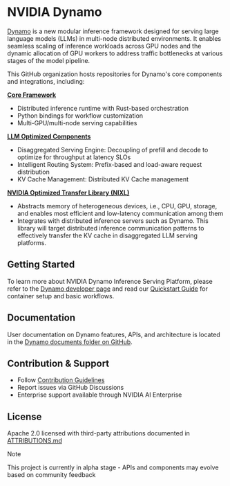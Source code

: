<!--
SPDX-FileCopyrightText: Copyright (c) 2024-2025 NVIDIA CORPORATION & AFFILIATES. All rights reserved.
SPDX-License-Identifier: Apache-2.0
-->

# NVIDIA Dynamo

[Dynamo](https://github.com/ai-dynamo/dynamo) is a new modular inference framework designed for serving large language models (LLMs) in multi-node distributed environments. It enables seamless scaling of inference workloads across GPU nodes and the dynamic allocation of GPU workers to address traffic bottlenecks at various stages of the model pipeline.

This GitHub organization hosts repositories for Dynamo's core components and integrations, including:

**[Core Framework](https://github.com/ai-dynamo/dynamo/tree/main/lib/runtime)**

- Distributed inference runtime with Rust-based orchestration
- Python bindings for workflow customization
- Multi-GPU/multi-node serving capabilities

**[LLM Optimized Components](https://github.com/ai-dynamo/dynamo/tree/main/lib/llm)**

- Disaggregated Serving Engine: Decoupling of prefill and decode to optimize for throughput at latency SLOs
- Intelligent Routing System: Prefix-based and load-aware request distribution
- KV Cache Management: Distributed KV Cache management

**[NVIDIA Optimized Transfer Library (NIXL)](https://github.com/ai-dynamo/nixl)**

- Abstracts memory of heterogeneous devices, i.e., CPU, GPU, storage, and enables most efficient and low-latency communication among them
- Integrates with distributed inference servers such as Dynamo. This library will target distributed inference communication patterns to effectively transfer the KV cache in disaggregated LLM serving platforms.

## Getting Started

To learn more about NVIDIA Dynamo Inference Serving Platform, please refer to the [Dynamo developer page](https://developer.nvidia.com/dynamo) and read our [Quickstart Guide](https://github.com/ai-dynamo/dynamo/blob/main/README.md#quick-start) for container setup and basic workflows.

## Documentation

User documentation on Dynamo features, APIs, and architecture is located in the [Dynamo documents folder on GitHub](https://github.com/ai-dynamo/dynamo/tree/main/docs).

## Contribution & Support

- Follow [Contribution Guidelines](../CONTRIBUTING.md)
- Report issues via GitHub Discussions
- Enterprise support available through NVIDIA AI Enterprise

## License

Apache 2.0 licensed with third-party attributions documented in [ATTRIBUTIONS.md](../ATTRIBUTIONS.md)

> [!NOTE]
> This project is currently in alpha stage - APIs and components may evolve based on community feedback
